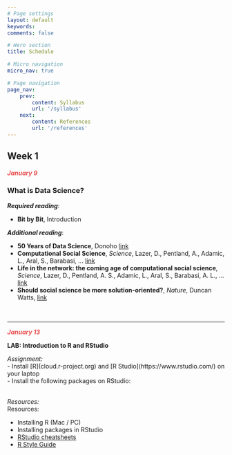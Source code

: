 ```yaml
---
# Page settings
layout: default
keywords:
comments: false

# Hero section
title: Schedule

# Micro navigation
micro_nav: true

# Page navigation
page_nav:
    prev:
        content: Syllabus
        url: '/syllabus'
    next:
        content: References
        url: '/references'
---
```


## Week 1
<strong><i><font color="#E84E4E">January 9</font></i></strong>
### What is Data Science?

***Required reading***:
- **Bit by Bit**, Introduction

***Additional reading***:
- **50 Years of Data Science**, Donoho [link](https://courses.csail.mit.edu/18.337/2015/docs/50YearsDataScience.pdf)
- **Computational Social Science**, *Science*, Lazer, D., Pentland, A., Adamic, L., Aral, S., Barabasi, ... [link](https://science.sciencemag.org/content/323/5915/721)
- **Life in the network: the coming age of computational social science**, *Science*, Lazer, D., Pentland, A. S., Adamic, L., Aral, S., Barabasi, A. L., … [link](https://www.ncbi.nlm.nih.gov/pmc/articles/PMC2745217/)
- **Should social science be more solution-oriented?**, *Nature*, Duncan Watts, [link](https://www.nature.com/articles/s41562-016-0015)
<br/><br/><br/>

<hr>
<strong><i><font color="#E84E4E">January 13</font></i></strong>





<div class="callout callout--info">
<p><strong>LAB: Introduction to R and RStudio </strong></p>
<i>Assignment:</i> <br/>
- Install [R](cloud.r-project.org) and [R Studio](https://www.rstudio.com/) on your laptop <br/>
- Install the following packages on RStudio: <br/>
<br/>

<i>Resources:</i><br/>
Resources:
- Installing R (Mac / PC)
- Installing packages in RStudio
- [RStudio cheatsheets](https://rstudio.com/resources/cheatsheets/)
- [R Style Guide](https://style.tidyverse.org/) 
</div>
